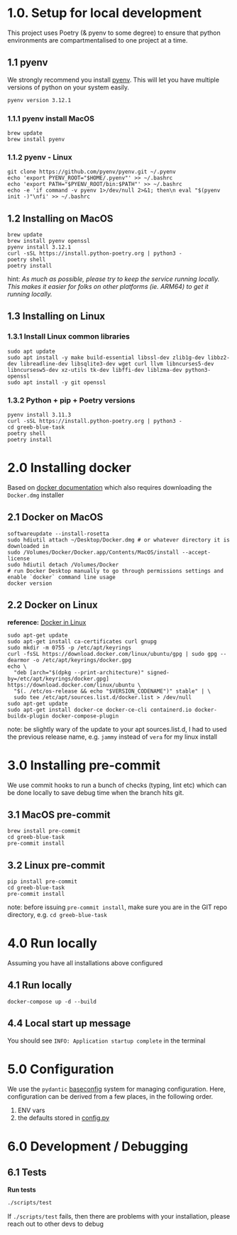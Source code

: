 # 1.0. Setup for local development

This project uses Poetry (& pyenv to some degree) to ensure that python environments are compartmentalised to one project at a time.

## 1.1 pyenv

We strongly recommend you install [pyenv](https://github.com/pyenv/pyenv). This will let you have multiple versions of python on your system easily.

```bash
pyenv version 3.12.1
```

### 1.1.1 pyenv install MacOS

```
brew update
brew install pyenv
```

### 1.1.2 pyenv - Linux

```
git clone https://github.com/pyenv/pyenv.git ~/.pyenv
echo 'export PYENV_ROOT="$HOME/.pyenv"' >> ~/.bashrc
echo 'export PATH="$PYENV_ROOT/bin:$PATH"' >> ~/.bashrc
echo -e 'if command -v pyenv 1>/dev/null 2>&1; then\n eval "$(pyenv init -)"\nfi' >> ~/.bashrc
```

## 1.2 Installing on MacOS

```shell
brew update
brew install pyenv openssl
pyenv install 3.12.1
curl -sSL https://install.python-poetry.org | python3 -
poetry shell
poetry install
```

hint: _As much as possible, please try to keep the service running locally. This makes it easier for folks on other platforms (ie. ARM64) to get it running locally._

## 1.3 Installing on Linux

### 1.3.1 Install Linux common libraries

```
sudo apt update
sudo apt install -y make build-essential libssl-dev zlib1g-dev libbz2-dev libreadline-dev libsqlite3-dev wget curl llvm libncurses5-dev libncursesw5-dev xz-utils tk-dev libffi-dev liblzma-dev python3-openssl
sudo apt install -y git openssl
```

### 1.3.2 Python + pip + Poetry versions

```
pyenv install 3.11.3
curl -sSL https://install.python-poetry.org | python3 -
cd greeb-blue-task
poetry shell
poetry install
```

# 2.0 Installing docker

Based on [docker documentation](https://docs.docker.com/desktop/install/mac-install/) which also requires downloading the `Docker.dmg` installer

## 2.1 Docker on MacOS

```
softwareupdate --install-rosetta
sudo hdiutil attach ~/Desktop/Docker.dmg # or whatever directory it is downloaded in
sudo /Volumes/Docker/Docker.app/Contents/MacOS/install --accept-license
sudo hdiutil detach /Volumes/Docker
# run Docker Desktop manually to go through permissions settings and enable `docker` command line usage
docker version
```

## 2.2 Docker on Linux

**reference:** [Docker in Linux](https://docs.docker.com/engine/install/ubuntu/)

```
sudo apt-get update
sudo apt-get install ca-certificates curl gnupg
sudo mkdir -m 0755 -p /etc/apt/keyrings
curl -fsSL https://download.docker.com/linux/ubuntu/gpg | sudo gpg --dearmor -o /etc/apt/keyrings/docker.gpg
echo \
  "deb [arch="$(dpkg --print-architecture)" signed-by=/etc/apt/keyrings/docker.gpg] https://download.docker.com/linux/ubuntu \
  "$(. /etc/os-release && echo "$VERSION_CODENAME")" stable" | \
  sudo tee /etc/apt/sources.list.d/docker.list > /dev/null
sudo apt-get update
sudo apt-get install docker-ce docker-ce-cli containerd.io docker-buildx-plugin docker-compose-plugin
```

note: be slightly wary of the update to your apt sources.list.d, I had to used the previous release name, e.g. `jammy` instead of `vera` for my linux install

# 3.0 Installing pre-commit

We use commit hooks to run a bunch of checks (typing, lint etc) which can be done locally to save debug time when the branch hits git.

## 3.1 MacOS pre-commit

```
brew install pre-commit
cd greeb-blue-task
pre-commit install
```

## 3.2 Linux pre-commit

```
pip install pre-commit
cd greeb-blue-task
pre-commit install
```

note: before issuing `pre-commit install`, make sure you are in the GIT repo directory, e.g. `cd greeb-blue-task`

# 4.0 Run locally

Assuming you have all installations above configured

## 4.1 Run locally

```
docker-compose up -d --build
```

## 4.4 Local start up message

You should see `INFO: Application startup complete` in the terminal

# 5.0 Configuration

We use the `pydantic` [baseconfig](https://pydantic-docs.helpmanual.io/usage/settings) system for managing configuration. Here, configuration can
be derived from a few places, in the following order.

1. ENV vars
2. the defaults stored in [config.py](backend/app/config.py)

# 6.0 Development / Debugging

## 6.1 Tests

**Run tests**

```bash
./scripts/test
```

If `./scripts/test` fails, then there are problems with your installation, please reach out to other devs to debug
